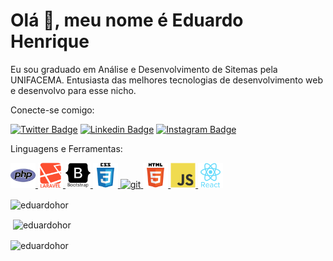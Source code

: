 # Olá 👋, meu nome é Eduardo Henrique
Eu sou graduado em Análise e Desenvolvimento de Sitemas pela UNIFACEMA. Entusiasta das melhores tecnologias de desenvolvimento web e desenvolvo para esse nicho.

Conecte-se comigo:

[![Twitter Badge](https://img.shields.io/badge/-Twitter-blue?style=flat-square&labelColor=blue&logo=twitter&logoColor=white&link=https://twitter.com/eduardoo_ti)](https://twitter.com/eduardoo_ti) [![Linkedin Badge](https://img.shields.io/badge/-LinkedIn-blue?style=flat-square&logo=Linkedin&logoColor=white&link=https://www.linkedin.com/in/eduardo-henrique-309173116/)](https://www.linkedin.com/in/eduardo-henrique-309173116/) [![Instagram Badge](https://img.shields.io/badge/-Instagram-violet?style=flat-square&logo=Instagram&logoColor=white&link=https://www.instagram.com/eduardohenriquedev/)](https://www.instagram.com/eduardohenriquedev/)

Linguagens e Ferramentas:
<p align="left"> <a href="https://www.php.net/" target="_blank"> <img src="https://raw.githubusercontent.com/devicons/devicon/master/icons/php/php-original.svg" alt="php" width="40" height="40"/> </a> <a href="https://laravel.com/" target="_blank"> <img src="https://raw.githubusercontent.com/devicons/devicon/master/icons/laravel/laravel-plain-wordmark.svg" alt="laravel" width="40" height="40"/> </a>  <a href="https://getbootstrap.com" target="_blank"> <img src="https://raw.githubusercontent.com/devicons/devicon/master/icons/bootstrap/bootstrap-plain-wordmark.svg" alt="bootstrap" width="40" height="40"/> </a> <a href="https://www.w3schools.com/css/" target="_blank"> <img src="https://raw.githubusercontent.com/devicons/devicon/master/icons/css3/css3-original-wordmark.svg" alt="css3" width="40" height="40"/> </a> <a href="https://git-scm.com/" target="_blank"> <img src="https://www.vectorlogo.zone/logos/git-scm/git-scm-icon.svg" alt="git" width="40" height="40"/> </a> <a href="https://www.w3.org/html/" target="_blank"> <img src="https://raw.githubusercontent.com/devicons/devicon/master/icons/html5/html5-original-wordmark.svg" alt="html5" width="40" height="40"/> </a> <a href="https://developer.mozilla.org/en-US/docs/Web/JavaScript" target="_blank"> <img src="https://raw.githubusercontent.com/devicons/devicon/master/icons/javascript/javascript-original.svg" alt="javascript" width="40" height="40"/> </a> <a href="https://reactjs.org/" target="_blank"> <img src="https://raw.githubusercontent.com/devicons/devicon/master/icons/react/react-original-wordmark.svg" alt="react" width="40" height="40"/> </a>  </p>

<p margin-top="5"><img align="center" src="https://github-readme-stats.vercel.app/api/top-langs?username=eduardohor&show_icons=true&locale=en&layout=compact" alt="eduardohor" /></p>

<p>&nbsp;<img align="center" src="https://github-readme-stats.vercel.app/api?username=eduardohor&show_icons=true&locale=en" alt="eduardohor" /></p>

<p><img align="center" src="https://github-readme-streak-stats.herokuapp.com/?user=eduardohor&" alt="eduardohor" /></p>

